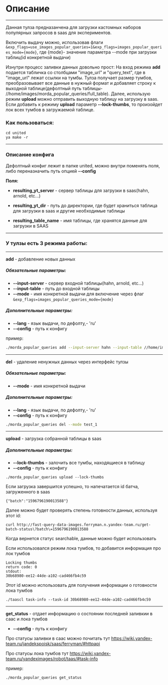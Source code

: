 # Описание
____
Данная тулза предназанчена для загрузки кастомных наборов популярных запросов в saas для экспериментов.

Включить выдачу можно, использовав флаги ```&exp_flags=use_images_popular_queries=1&exp_flags=images_popular_queries_mode={mode}```, где {mode}- значение параметра --mode при загрузки таблиц(id конкретной выдачи)

Изнутри процесс заливки данных довольно прост: На вход режима **add** подается табличка со столбцами "image_url" и "query_text", где в "image_url" лежат ссылки на тумбы. Тулза получает размер тумбов, преобразовывает все данные в нужный формат и добавляет строку к выходной таблице(дефолтный путь таблицы- //home/images/morda_popular_queries/full_table). Далее, использую режим **upload** можно отправить выходную таблицу на загрузку в saas. Если добавить к режиму **upload** параметр **--lock-thumbs**, то произойдет лок всех тумбов в загружаемой таблице.
### Как пользоваться:
```
cd united
ya make -r
```
___
### Описание конфига
Дефолтный конфиг лежит в папке united, можно внутри поменять поля, либо переназначить путь опцией **--config**

**Поля:**
* **resulting_yt_server** - сервер таблицы для загрузки в saas(hahn, arnold, etc...)
* **resulting_yt_dir** - путь до директории, где будет храниться таблица для загрузки в saas и другие необходимые таблицы

* **resulting_table_name** - имя таблицы, где хранятся данные для загрузки в SAAS
---

### У тулзы есть 3 режима работы:
---
**add** - добавление новых данных
##### Обязательные параметры:
* **--input-server** - сервер входной таблицы(hahn, arnold, etc...)
* **--input-table** - путь до входной таблицы
* **--mode** - имя конкретной выдачи для включение через флаг ```&exp_flags=images_popular_queries_mode={mode}```
##### Дополнительные параметры:

* **--lang** - язык выдачи, по дефолту,- 'ru'
* **--config** - путь к конфигу

пример:
```sh
./morda_popular_queries add --input-server hahn --input-table //home/images/fexion/tmp_table_trends_thumbs --mode test_1
```
____
**del** - удаление ненужных данных через интерфейс тулзы
##### Обязательные параметры:
* **--mode** - имя конкретной выдачи
##### Дополнительные параметры:
* **--lang** - язык выдачи, по дефолту,- 'ru'
* **--config** - путь к конфигу
```sh
./morda_popular_queries del --mode test_1
```
___
**upload** - загрузка собранной таблицы в saas

##### Дополнительные параметры:
* **--lock-thumbs** - залочить все тумбы, находящиеся в таблицу
* **--config** - путь к конфигу

```
./morda_popular_queries upload --lock-thumbs
```
Если загрузка завершится успешно, то напечатается id батча, загруженного в saas
```
{"batch":"1596796190013588"}
```
Далее можно будет проверять степень готовности данных, используя этот id:
```
curl http://fast-query-data-images.ferryman.n.yandex-team.ru/get-batch-status\?batch\=1596796190013588
```
Когда вернется статус searchable, данные можно будет использовать


Если использовался режим лока тумбов, то добавится информация про лок тумбов
```
Locking thumbs
return code: 0
stdout:
30b68980-ee12-44de-a102-cad466fb4c59
```
Этот id можно использовать для получения информации о готовности лока тумбов
```
./taascl task-info --task-id 30b68980-ee12-44de-a102-cad466fb4c59
```
____
**get_status** - отдает информацию о состоянии последней заливкии в саас и лока тумбов
* **--config** - путь к конфигу

Про статусы заливки в саас можно почитать тут https://wiki.yandex-team.ru/jandekspoisk/saas/ferryman/#httpapi

Про статусы лока тумбов тут https://wiki.yandex-team.ru/yandeximages/robot/taas/#task-info


пример:
```sh
./morda_popular_queries get_status
```

